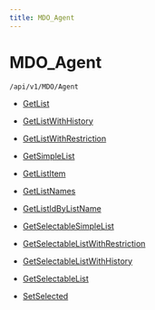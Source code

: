 ```yaml
---
title: MDO_Agent
---
```


# MDO_Agent

```http
/api/v1/MDO/Agent
```




* [GetList](v1MDOAgent_GetList.md)

* [GetListWithHistory](v1MDOAgent_GetListWithHistory.md)

* [GetListWithRestriction](v1MDOAgent_GetListWithRestriction.md)

* [GetSimpleList](v1MDOAgent_GetSimpleList.md)

* [GetListItem](v1MDOAgent_GetListItem.md)

* [GetListNames](v1MDOAgent_GetListNames.md)

* [GetListIdByListName](v1MDOAgent_GetListIdByListName.md)

* [GetSelectableSimpleList](v1MDOAgent_GetSelectableSimpleList.md)

* [GetSelectableListWithRestriction](v1MDOAgent_GetSelectableListWithRestriction.md)

* [GetSelectableListWithHistory](v1MDOAgent_GetSelectableListWithHistory.md)

* [GetSelectableList](v1MDOAgent_GetSelectableList.md)

* [SetSelected](v1MDOAgent_SetSelected.md)